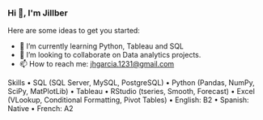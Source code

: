 ### Hi 👋, I'm Jillber



Here are some ideas to get you started:


- 🌱 I’m currently learning Python, Tableau and SQL
- 👯 I’m looking to collaborate on Data analytics projects.
- 📫 How to reach me: jhgarcia.1231@gmail.com


Skills
•	SQL (SQL Server, MySQL, PostgreSQL)
•	Python (Pandas, NumPy, SciPy, MatPlotLib)
•	Tableau
•	RStudio (tseries, Smooth, Forecast)
•	Excel (VLookup, Conditional Formatting, Pivot Tables)
•	English: B2
•	Spanish: Native
•	French: A2

